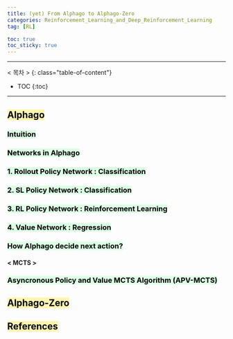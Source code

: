 ```yaml
---
title: (yet) From Alphago to Alphago-Zero
categories: Reinforcement_Learning_and_Deep_Reinforcement_Learning
tag: [RL]

toc: true
toc_sticky: true
---
```


---
< 목차 >
{: class="table-of-content"}
* TOC
{:toc}
---




## <mark style='background-color: #fff5b1'> Alphago </mark>

### <mark style='background-color: #dcffe4'> Intuition </mark>

### <mark style='background-color: #dcffe4'> Networks in Alphago </mark>

### <mark style='background-color: #dcffe4'> 1. Rollout Policy Network : Classification </mark>

### <mark style='background-color: #dcffe4'> 2. SL Policy Network : Classification </mark>

### <mark style='background-color: #dcffe4'> 3. RL Policy Network : Reinforcement Learning </mark>

### <mark style='background-color: #dcffe4'> 4. Value Network : Regression </mark>


### <mark style='background-color: #dcffe4'> How Alphago decide next action? </mark>

#### < MCTS >

### <mark style='background-color: #dcffe4'> Asyncronous Policy and Value MCTS Algorithm (APV-MCTS) </mark>










## <mark style='background-color: #fff5b1'> Alphago-Zero </mark>

## <mark style='background-color: #fff5b1'> References </mark>


